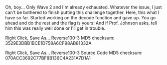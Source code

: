 Oh, boy... Only Wave 2 and I'm already exhausted. Whatever the issue, I just can't be bothered to finish putting this challenge together. Here, this what I have so far. Started working on the decode function and gave up. You go ahead and do the rest and the flag is yours! And if Prof. Johnson asks, tell him this was really well done or I'll get in trouble.

Right Click, Save As... Reverse100-3
MD5 checksum: 3529E3DBB1BCE1D758A6CF98AB81332A

Right Click, Save As... Reverse100-3 Source Code
MD5 checksum: 070ACC3692C77BF8B136C4A231A7D1A1
